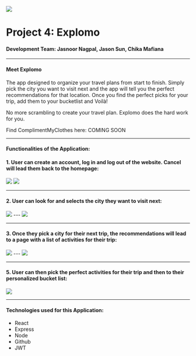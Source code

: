 <img src="https://i.imgur.com/D03kjsH.png">

# Project 4: Explomo
#### Development Team: Jasnoor Nagpal, Jason Sun, Chika Mafiana
---
#### **Meet Explomo**

The app designed to organize your travel plans from start to finish. Simply pick the city you want to visit next and the app will tell you the perfect recommendations for that location. Once you find the perfect picks for your trip, add them to your bucketlist and Voilà!

No more scrambling to create your travel plan. Explomo does the hard work for you.

Find ComplimentMyClothes here: COMING SOON

---
#### **Functionalities of the Application:**


#### 1. User can create an account, log in and log out of the website. Cancel will lead them back to the homepage: 
<img src="https://i.imgur.com/C3kjddc.png">
<img src="https://i.imgur.com/jGchHr8.png">

---

#### 2. User can look for and selects the city they want to visit next:
<img src="https://i.imgur.com/TLWfMpI.png">
---
<img src="https://i.imgur.com/uBcjHHU.png">

---

#### 3. Once they pick a city for their next trip, the recommendations will lead to a page with a list of activities for their trip: 
<img src="https://i.imgur.com/haiX9Vo.png">
---
<img src="https://i.imgur.com/p4ppTmp.png">

---

#### 5. User can then pick the perfect activities for their trip and then to their personalized bucket list:
<img src="https://i.imgur.com/MrU0hdj.jpg">

---

#### **Technologies used for this Application:**

* React 
* Express 
* Node 
* Github 
* JWT 
